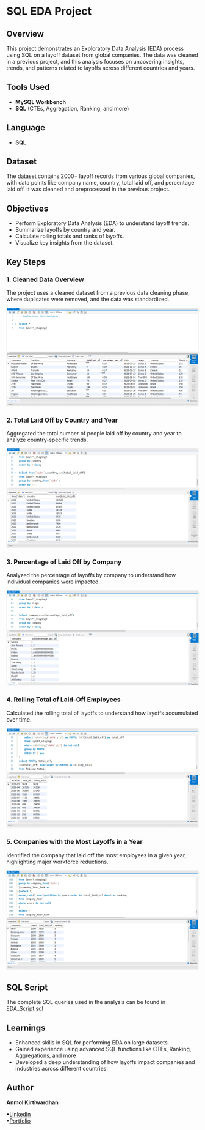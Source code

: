 #  SQL EDA Project

## Overview
This project demonstrates an Exploratory Data Analysis (EDA) process using SQL on a layoff dataset from global companies. The data was cleaned in a previous project, and this analysis focuses on uncovering insights, trends, and patterns related to layoffs across different countries and years.

## Tools Used
- **MySQL Workbench** 
- **SQL** (CTEs, Aggregation, Ranking, and more)

## Language
- **SQL**

## Dataset
The dataset contains 2000+ layoff records from various global companies, with data points like company name, country, total laid off, and percentage laid off. It was cleaned and preprocessed in the previous project.

## Objectives
- Perform Exploratory Data Analysis (EDA) to understand layoff trends.
- Summarize layoffs by country and year.
- Calculate rolling totals and ranks of layoffs.
- Visualize key insights from the dataset.

## Key Steps

### 1. Cleaned Data Overview
The project uses a cleaned dataset from a previous data cleaning phase, where duplicates were removed, and the data was standardized.

![Cleaned Data](https://github.com/Akwardhan/SQL-EDA-Analysis/blob/main/SQL-EDA/Screenshots/1_Cleaned%20data%20for%20EDA.png)

### 2. Total Laid Off by Country and Year
Aggregated the total number of people laid off by country and year to analyze country-specific trends.

![Total Laid Off](https://github.com/Akwardhan/SQL-EDA-Analysis/blob/main/SQL-EDA/Screenshots/2_Sum%20total%20laid%20off.png)

### 3. Percentage of Laid Off by Company
Analyzed the percentage of layoffs by company to understand how individual companies were impacted.

![Percentage Laid Off](https://github.com/Akwardhan/SQL-EDA-Analysis/blob/main/SQL-EDA/Screenshots/3_Sum%20percentage%20laid%20off.png)

### 4. Rolling Total of Laid-Off Employees
Calculated the rolling total of layoffs to understand how layoffs accumulated over time.

![Rolling Total](https://github.com/Akwardhan/SQL-EDA-Analysis/blob/main/SQL-EDA/Screenshots/4_Rolling%20Total.png)

### 5. Companies with the Most Layoffs in a Year
Identified the company that laid off the most employees in a given year, highlighting major workforce reductions.

![Top Company Layoffs](https://github.com/Akwardhan/SQL-EDA-Analysis/blob/main/SQL-EDA/Screenshots/5_Company%20that%20laid%20off%20the%20most%20in%20a%20year.png)

## SQL Script
The complete SQL queries used in the analysis can be found in [EDA_Script.sql](https://github.com/Akwardhan/SQL-EDA-Analysis/blob/main/SQL-EDA/EDA-SQL-PROJECT-LAYOFFS.sql)

## Learnings
- Enhanced skills in SQL for performing EDA on large datasets.
- Gained experience using advanced SQL functions like CTEs, Ranking, Aggregations, and more
- Developed a deep understanding of how layoffs impact companies and industries across different countries.

## Author
**Anmol Kirtiwardhan**  

•[LinkedIn](https://www.linkedin.com)  
•[Portfolio](https://your-portfolio.com)
